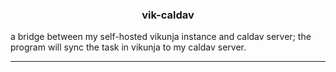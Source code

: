 <h3 align="center">vik-caldav</h3>

a bridge between my self-hosted vikunja instance and caldav server; the program will sync the task in vikunja to my caldav server.

---
